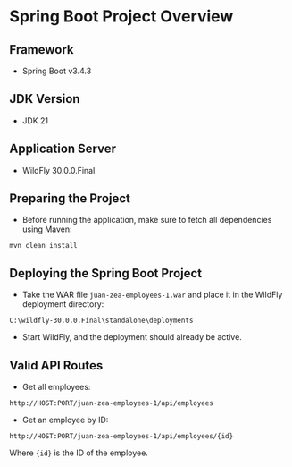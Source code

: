 # Spring Boot Project Overview

## Framework
- Spring Boot v3.4.3

## JDK Version
- JDK 21

## Application Server
- WildFly 30.0.0.Final

## Preparing the Project
- Before running the application, make sure to fetch all dependencies using Maven:

```
mvn clean install
```


## Deploying the Spring Boot Project
- Take the WAR file `juan-zea-employees-1.war` and place it in the WildFly deployment directory:

```
C:\wildfly-30.0.0.Final\standalone\deployments
```

- Start WildFly, and the deployment should already be active.

## Valid API Routes

- Get all employees:

```
http://HOST:PORT/juan-zea-employees-1/api/employees
```

- Get an employee by ID:

```
http://HOST:PORT/juan-zea-employees-1/api/employees/{id}
```

Where `{id}` is the ID of the employee.

